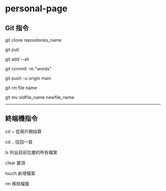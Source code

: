 # personal-page


## Git 指令

git clone repositories_name

git pull

<p>
git add --all

git commit -m "words"

git push -u origin main
</p>

git rm file name   <!-- remove file  -->

git mv oldfile_name newfile_name  <!-- rename file -->


-----------------------

## 終端機指令

cd ~   從用戶開始算

cd ..  往回一頁

ls     列出目前位置的所有檔案

clear  置頂

touch  新增檔案

rm     移除檔案

